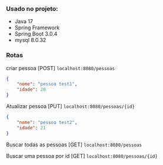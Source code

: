 ### Usado no projeto:
- Java 17
- Spring Framework
- Spring Boot 3.0.4
- mysql 8.0.32

### Rotas

criar pessoa [POST]
``
localhost:8080/pessoas
``
```json
{       
    "nome": "pessoa test1",
    "idade": 20 
}
```


Atualizar pessoa [PUT]
``
localhost:8080/pessoas/{id}
``
```json
{       
    "nome": "pessoa test2",
    "idade": 21
}
```

Buscar todas as pessoas [GET]
``
localhost:8080/pessoas
``

Buscar uma pessoa por id [GET]
``
localhost:8080/pessoas/{id}
``
